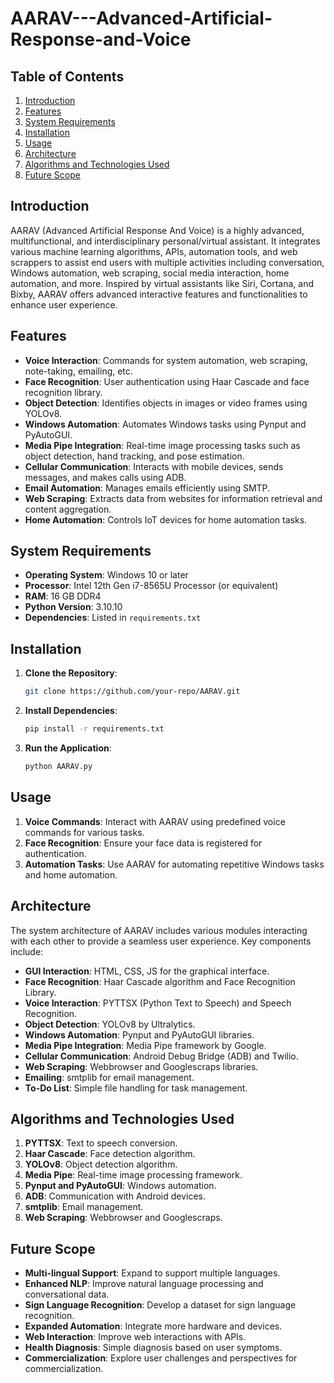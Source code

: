 # AARAV---Advanced-Artificial-Response-and-Voice


## Table of Contents
1. [Introduction](#introduction)
2. [Features](#features)
3. [System Requirements](#system-requirements)
4. [Installation](#installation)
5. [Usage](#usage)
6. [Architecture](#architecture)
7. [Algorithms and Technologies Used](#algorithms-and-technologies-used)
8. [Future Scope](#future-scope)

## Introduction
AARAV (Advanced Artificial Response And Voice) is a highly advanced, multifunctional, and interdisciplinary personal/virtual assistant. It integrates various machine learning algorithms, APIs, automation tools, and web scrappers to assist end users with multiple activities including conversation, Windows automation, web scraping, social media interaction, home automation, and more. Inspired by virtual assistants like Siri, Cortana, and Bixby, AARAV offers advanced interactive features and functionalities to enhance user experience.

## Features
- **Voice Interaction**: Commands for system automation, web scraping, note-taking, emailing, etc.
- **Face Recognition**: User authentication using Haar Cascade and face recognition library.
- **Object Detection**: Identifies objects in images or video frames using YOLOv8.
- **Windows Automation**: Automates Windows tasks using Pynput and PyAutoGUI.
- **Media Pipe Integration**: Real-time image processing tasks such as object detection, hand tracking, and pose estimation.
- **Cellular Communication**: Interacts with mobile devices, sends messages, and makes calls using ADB.
- **Email Automation**: Manages emails efficiently using SMTP.
- **Web Scraping**: Extracts data from websites for information retrieval and content aggregation.
- **Home Automation**: Controls IoT devices for home automation tasks.

## System Requirements
- **Operating System**: Windows 10 or later
- **Processor**: Intel 12th Gen i7-8565U Processor (or equivalent)
- **RAM**: 16 GB DDR4
- **Python Version**: 3.10.10
- **Dependencies**: Listed in `requirements.txt`

## Installation
1. **Clone the Repository**:
    ```bash
    git clone https://github.com/your-repo/AARAV.git
    ```

2. **Install Dependencies**:
    ```bash
    pip install -r requirements.txt
    ```

3. **Run the Application**:
    ```bash
    python AARAV.py
    ```

## Usage
1. **Voice Commands**: Interact with AARAV using predefined voice commands for various tasks.
2. **Face Recognition**: Ensure your face data is registered for authentication.
3. **Automation Tasks**: Use AARAV for automating repetitive Windows tasks and home automation.

## Architecture
The system architecture of AARAV includes various modules interacting with each other to provide a seamless user experience. Key components include:
- **GUI Interaction**: HTML, CSS, JS for the graphical interface.
- **Face Recognition**: Haar Cascade algorithm and Face Recognition Library.
- **Voice Interaction**: PYTTSX (Python Text to Speech) and Speech Recognition.
- **Object Detection**: YOLOv8 by Ultralytics.
- **Windows Automation**: Pynput and PyAutoGUI libraries.
- **Media Pipe Integration**: Media Pipe framework by Google.
- **Cellular Communication**: Android Debug Bridge (ADB) and Twilio.
- **Web Scraping**: Webbrowser and Googlescraps libraries.
- **Emailing**: smtplib for email management.
- **To-Do List**: Simple file handling for task management.

## Algorithms and Technologies Used
1. **PYTTSX**: Text to speech conversion.
2. **Haar Cascade**: Face detection algorithm.
3. **YOLOv8**: Object detection algorithm.
4. **Media Pipe**: Real-time image processing framework.
5. **Pynput and PyAutoGUI**: Windows automation.
6. **ADB**: Communication with Android devices.
7. **smtplib**: Email management.
8. **Web Scraping**: Webbrowser and Googlescraps.

## Future Scope
- **Multi-lingual Support**: Expand to support multiple languages.
- **Enhanced NLP**: Improve natural language processing and conversational data.
- **Sign Language Recognition**: Develop a dataset for sign language recognition.
- **Expanded Automation**: Integrate more hardware and devices.
- **Web Interaction**: Improve web interactions with APIs.
- **Health Diagnosis**: Simple diagnosis based on user symptoms.
- **Commercialization**: Explore user challenges and perspectives for commercialization.
